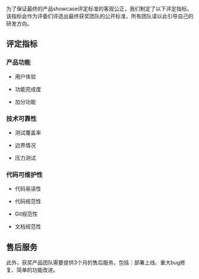 为了保证最终的产品showcase评定标准的客观公正，我们制定了以下评定指标。该指标会作为评委们评选出最终获奖团队的公开标准，所有团队请以此引导自己的研发方向。

## 评定指标

### 产品功能

- 用户体验

- 功能完成度
- 加分功能

### 技术可靠性

- 测试覆盖率

- 边界情况
- 压力测试

### 代码可维护性

- 代码易读性

- 代码规范性
- Git规范性
- 文档规范性



## 售后服务

此外，获奖产品团队需要提供3个月的售后服务，包括：部署上线、重大bug修复、简单的功能改进。
